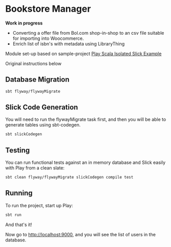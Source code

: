 # Bookstore Manager

**Work in progress**

* Converting a offer file from Bol.com shop-in-shop to an csv file suitable for importing into Woocommerce.
* Enrich list of isbn's with metadata using LibraryThing

Module set-up based on sample-project [Play Scala Isolated Slick Example](https://developer.lightbend.com/start/?group=slick&project=play-samples-play-scala-isolated-slick-example)

Original instructions below

## Database Migration

```bash
sbt flyway/flywayMigrate
```

## Slick Code Generation

You will need to run the flywayMigrate task first, and then you will be able to generate tables using sbt-codegen.

```bash
sbt slickCodegen
```

## Testing

You can run functional tests against an in memory database and Slick easily with Play from a clean slate:

```bash
sbt clean flyway/flywayMigrate slickCodegen compile test
```

## Running

To run the project, start up Play:

```bash
sbt run
```

And that's it!

Now go to <http://localhost:9000>, and you will see the list of users in the database.
